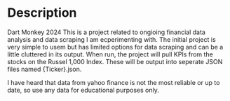 # Description
Dart Monkey 2024
This is a project related to ongioing financial data analysis and data scraping I am ecperimenting with.
The initial project is very simple to usem but has limited options for data scraping and can be a little cluttered in its output.
When run, the project will pull KPIs from the stocks on the Russel 1,000 Index. These will be output into seperate JSON files named {Ticker}.json.

I have heard that data from yahoo finance is not the most reliable or up to date, so use any data for educational purposes only.
